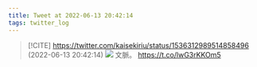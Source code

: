 ```yaml
---
title: Tweet at 2022-06-13 20:42:14
tags: twitter_log
---
```


> [!CITE] https://twitter.com/kaisekiriu/status/1536312989514858496 (2022-06-13 20:42:14)
> ![](https://twitter.com/kaisekiriu/status/1536312989514858496)
> 文脈。
> https://t.co/lwG3rKKOm5
